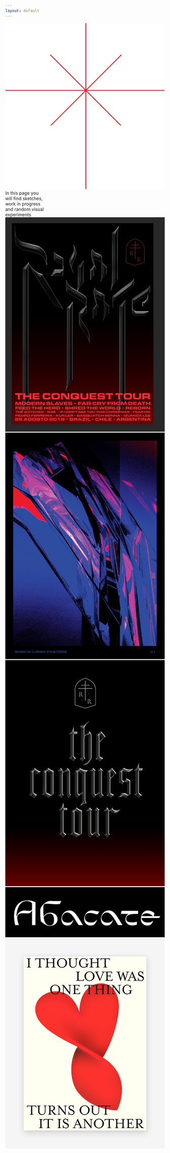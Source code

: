 ```yaml
---
layout: default
---
```



<div class="hidden-meanings">
  <a href="/" id="logo" class="project-page-logo">
    <img src="/svgs/logo.svg" alt=""/>
  </a>
  <div id="logo-space"></div>
  In this page you<br />
  will find sketches,<br />
  work in progress<br />
  and random visual<br />
  experiments
</div>

<div class="wip-layout">
  <div class="image-container"><img src="/images/wip/AI_Image.jpg" alt=""/></div>
  <div class="image-container"><img src="/images/wip/qLaFZs.jpg" alt=""/></div>
  <div class="image-container"><img src="/images/wip/royal6b.jpg" alt=""/></div>
  <div class="image-container"><img src="/images/wip/Screen Shot 2019-06-30 at 9.54.50 PM.png" alt=""/></div>
  <div class="image-container"><img src="/images/wip/XXF2qK.jpg" alt=""/></div>
</div>
